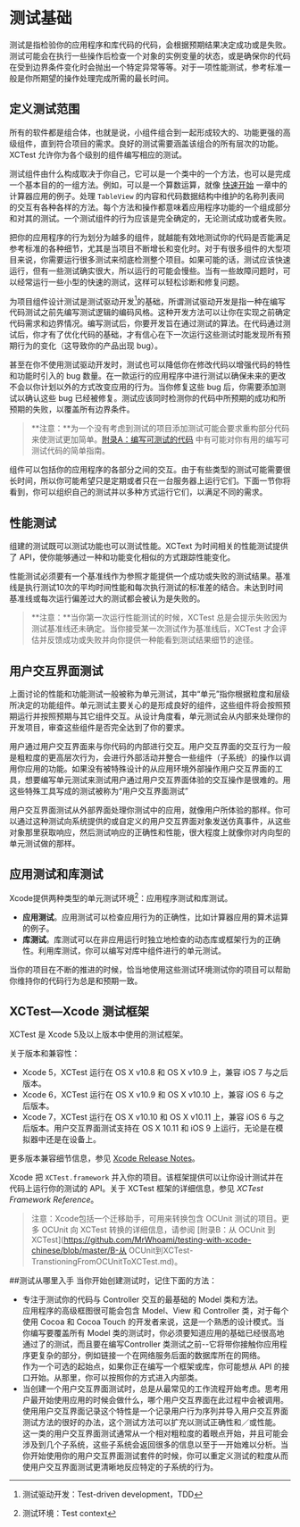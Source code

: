 # 测试基础
测试是指检验你的应用程序和库代码的代码，会根据预期结果决定成功或是失败。测试可能会在执行一些操作后检查一个对象的实例变量的状态，或是确保你的代码在受到边界条件变化时会抛出一个特定异常等等。对于一项性能测试，参考标准一般是你所期望的操作处理完成所需的最长时间。

## 定义测试范围
所有的软件都是组合体，也就是说，小组件组合到一起形成较大的、功能更强的高级组件，直到符合项目的需求。良好的测试需要涵盖该组合的所有层次的功能。XCTest 允许你为各个级别的组件编写相应的测试。

测试组件由什么构成取决于你自己，它可以是一个类中的一个方法，也可以是完成一个基本目的的一组方法。例如，可以是一个算数运算，就像 [快速开始](https://github.com/MrWhoami/testing-with-xcode-chinese/wiki/%E5%BF%AB%E9%80%9F%E5%BC%80%E5%A7%8B-Quick-Start) 一章中的计算器应用的例子。处理 `TableView` 的内容和代码数据结构中维护的名称列表间的交互有各种各样的方法。每个方法和操作都意味着应用程序功能的一个组成部分和对其的测试。一个测试组件的行为应该是完全确定的，无论测试成功或者失败。

把你的应用程序的行为划分为越多的组件，就越能有效地测试你的代码是否能满足参考标准的各种细节，尤其是当项目不断增长和变化时。对于有很多组件的大型项目来说，你需要运行很多测试来彻底检测整个项目。如果可能的话，测试应该快速运行，但有一些测试确实很大，所以运行的可能会慢些。当有一些故障问题时，可以经常运行一些小型的快速的测试，这样可以轻松诊断和修复问题。

为项目组件设计测试是测试驱动开发[^1]的基础，所谓测试驱动开发是指一种在编写代码测试之前先编写测试逻辑的编码风格。这种开发方法可以让你在实现之前确定代码需求和边界情况。编写测试后，你要开发旨在通过测试的算法。在代码通过测试后，你才有了优化代码的基础，才有信心在下一次运行这些测试时能发现所有预期行为的变化（这导致你的产品出现 bug）。

甚至在你不使用测试驱动开发时，测试也可以降低你在修改代码以增强代码的特性和功能时引入的 bug 数量。在一款运行的应用程序中进行测试以确保未来的更改不会以你计划以外的方式改变应用的行为。当你修复这些 bug 后，你需要添加测试以确认这些 bug 已经被修复。测试应该同时检测你的代码中所预期的成功和所预期的失败，以覆盖所有边界条件。

> **注意：**为一个没有考虑到测试的项目添加测试可能会要求重构部分代码来使测试更加简单。[附录A：编写可测试的代码](https://github.com/MrWhoami/testing-with-xcode-chinese/blob/master/A-编写可测试代码-WritingTestableCode.md) 中有可能对你有用的编写可测试代码的简单指南。

组件可以包括你的应用程序的各部分之间的交互。由于有些类型的测试可能需要很长时间，所以你可能希望只是定期或者只在一台服务器上运行它们。下面一节你将看到，你可以组织自己的测试并以多种方式运行它们，以满足不同的需求。

## 性能测试
组建的测试既可以测试功能也可以测试性能。XCText 为时间相关的性能测试提供了 API，使你能够通过一种和功能变化相似的方式跟踪性能变化。

性能测试必须要有一个基准线作为参照才能提供一个成功或失败的测试结果。基准线是执行测试10次的平均时间性能和每次执行测试的标准差的结合。未达到时间基准线或每次运行偏差过大的测试都会被认为是失败的。

> **注意：**当你第一次运行性能测试的时候，XCTest 总是会提示失败因为测试基准线还未确定。当你接受某一次测试作为基准线后，XCTest 才会评估并反馈成功或失败并向你提供一种能看到测试结果细节的途径。

## 用户交互界面测试
上面讨论的性能和功能测试一般被称为单元测试，其中“单元”指你根据粒度和层级所决定的功能组件。单元测试主要关心的是形成良好的组件，这些组件将会按照预期运行并按照预期与其它组件交互。从设计角度看，单元测试会从内部来处理你的开发项目，审查这些组件是否完全达到了你的要求。

用户通过用户交互界面来与你代码的内部进行交互。用户交互界面的交互行为一般是粗粒度的更高层次行为，会进行外部活动并整合一些组件（子系统）的操作以调用你应用的功能。如果没有被特殊设计的从应用环境外部操作用户交互界面的工具，想要编写单元测试来测试用户通过用户交互界面体验的交互操作是很难的。用这些特殊工具写成的测试被称为“用户交互界面测试”

用户交互界面测试从外部界面处理你测试中的应用，就像用户所体验的那样。你可以通过这种测试向系统提供的或自定义的用户交互界面对象发送仿真事件，从这些对象那里获取响应，然后测试响应的正确性和性能，很大程度上就像你对内向型的单元测试做的那样。

## 应用测试和库测试
Xcode提供两种类型的单元测试环境[^2]：应用程序测试和库测试。

* **应用测试**。应用测试可以检查应用行为的正确性，比如计算器应用的算术运算的例子。
* **库测试**。库测试可以在非应用运行时独立地检查的动态库或框架行为的正确性。利用库测试，你可以编写对库中组件进行的单元测试。

当你的项目在不断的推进的时候，恰当地使用这些测试环境测试你的项目可以帮助你维持你的代码行为总是和预期一致。

## XCTest—Xcode 测试框架
XCTest 是 Xcode 5及以上版本中使用的测试框架。

关于版本和兼容性：

* Xcode 5，XCTest 运行在 OS X v10.8 和 OS X v10.9 上，兼容 iOS 7 与之后版本。
* Xcode 6，XCTest 运行在 OS X v10.9 和 OS X v10.10 上，兼容 iOS 6 与之后版本。
* Xcode 7，XCTest 运行在 OS X v10.10 和 OS X v10.11 上，兼容 iOS 6 与之后版本。用户交互界面测试支持在 OS X 10.11 和 iOS 9 上运行，无论是在模拟器中还是在设备上。

更多版本兼容细节信息，参见 [Xcode Release Notes](https://developer.apple.com/library/ios/releasenotes/DeveloperTools/RN-Xcode/Chapters/Introduction.html#//apple_ref/doc/uid/TP40001051)。

Xcode 把 `XCTest.framework` 并入你的项目。该框架提供可以让你设计测试并在代码上运行你的测试的 API。关于 XCTest 框架的详细信息，参见 *XCTest Framework Reference*。

>注意：Xcode包括一个迁移助手，可用来转换包含 OCUnit 测试的项目。更多 OCUnit 向 XCTest 转换的详细信息，请参阅 [附录B：从 OCUnit 到 XCTest](https://github.com/MrWhoami/testing-with-xcode-chinese/blob/master/B-从 OCUnit到XCTest-TranstioningFromOCUnitToXCTest.md)。

##测试从哪里入手
当你开始创建测试时，记住下面的方法：

* 专注于测试你的代码与 Controller 交互的最基础的 Model 类和方法。  
应用程序的高级框图很可能会包含 Model、View 和 Controller 类，对于每个使用 Cocoa 和 Cocoa Touch 的开发者来说，这是一个熟悉的设计模式。当你编写要覆盖所有 Model 类的测试时，你必须要知道应用的基础已经很高地通过了的测试，而且要在编写Controller 类测试之前--它将带你接触你应用程序更复杂的部分，例如链接一个在网络服务后面的数据库所在的网络。  
作为一个可选的起始点，如果你正在编写一个框架或库，你可能想从 API 的接口开始。从那里，你可以按照你的方式进入内部类。
* 当创建一个用户交互界面测试时，总是从最常见的工作流程开始考虑。思考用户最开始使用应用的时候会做什么，哪个用户交互界面在此过程中会被调用。使用用户交互界面记录这个特性是一个记录用户行为序列并导入用户交互界面测试方法的很好的办法，这个测试方法可以扩充以测试正确性和／或性能。  
这一类的用户交互界面测试通常从一个相对粗粒度的着眼点开始，并且可能会涉及到几个子系统，这些子系统会返回很多的信息以至于一开始难以分析。当你开始使用你的用户交互界面测试套件的时候，你可以重定义测试的粒度从而使用户交互界面测试更清晰地反应特定的子系统的行为。

[^1]: 测试驱动开发：Test-driven development，TDD
[^2]: 测试环境：Test context
